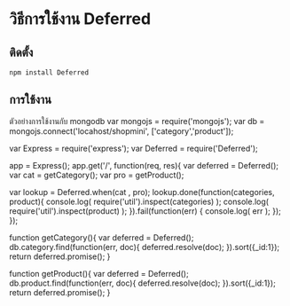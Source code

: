 # วิธีการใช้งาน Deferred 

## ติดตั้ง
	npm install Deferred

## การใช้งาน

ตัวอย่างการใช้งานกับ mongodb 
	var mongojs = require('mongojs');
	var db = mongojs.connect('locahost/shopmini', ['category','product']);

var Express = require('express');
var Deferred = require('Deferred');

app = Express();
app.get('/', function(req, res){
   var deferred = Deferred();
   var cat = getCategory();
   var pro = getProduct();

   var lookup = Deferred.when(cat , pro);
   lookup.done(function(categories, product){
      console.log( require('util').inspect(categories) );
      console.log( require('util').inspect(product) );
   }).fail(function(err) {
      console.log( err );
   });
});

function getCategory(){
   var deferred = Deferred();
   db.category.find(function(err, doc){
      deferred.resolve(doc);
   }).sort({_id:1});	
   return deferred.promise();
}

function getProduct(){
   var deferred = Deferred();
   db.product.find(function(err, doc){
      deferred.resolve(doc);
   }).sort({_id:1});	
   return deferred.promise();
}